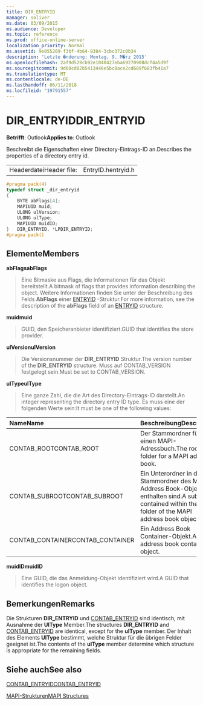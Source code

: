 ```yaml
---
title: DIR_ENTRYID
manager: soliver
ms.date: 03/09/2015
ms.audience: Developer
ms.topic: reference
ms.prod: office-online-server
localization_priority: Normal
ms.assetid: 9e055269-f3bf-4b64-8384-3cbc372c0b34
description: 'Letzte �nderung: Montag, 9. M�rz 2015'
ms.openlocfilehash: 2af9d529cb92e1040427eba69270908dcf4a5d9f
ms.sourcegitcommit: 9d60cd82b5413446e5bc8ace2cd689f683fb41a7
ms.translationtype: MT
ms.contentlocale: de-DE
ms.lasthandoff: 06/11/2018
ms.locfileid: "19791557"
---
```

# <a name="direntryid"></a><span data-ttu-id="22faf-103">DIR_ENTRYID</span><span class="sxs-lookup"><span data-stu-id="22faf-103">DIR_ENTRYID</span></span>

  
  
<span data-ttu-id="22faf-104">**Betrifft**: Outlook</span><span class="sxs-lookup"><span data-stu-id="22faf-104">**Applies to**: Outlook</span></span> 
  
<span data-ttu-id="22faf-105">Beschreibt die Eigenschaften einer Directory-Eintrags-ID an.</span><span class="sxs-lookup"><span data-stu-id="22faf-105">Describes the properties of a directory entry id.</span></span>
  
|||
|:-----|:-----|
|<span data-ttu-id="22faf-106">Headerdatei</span><span class="sxs-lookup"><span data-stu-id="22faf-106">Header file:</span></span>  <br/> |<span data-ttu-id="22faf-107">EntryID.h</span><span class="sxs-lookup"><span data-stu-id="22faf-107">entryid.h</span></span>  <br/> |
   
```cpp
#pragma pack(4)
typedef struct _dir_entryid
{
    BYTE abFlags[4]; 
    MAPIUID muid; 
    ULONG ulVersion; 
    ULONG ulType; 
    MAPIUID muidID; 
}   DIR_ENTRYID, *LPDIR_ENTRYID; 
#pragma pack()
```

## <a name="members"></a><span data-ttu-id="22faf-108">Elemente</span><span class="sxs-lookup"><span data-stu-id="22faf-108">Members</span></span>

 <span data-ttu-id="22faf-109">**abFlags**</span><span class="sxs-lookup"><span data-stu-id="22faf-109">**abFlags**</span></span>
  
> <span data-ttu-id="22faf-110">Eine Bitmaske aus Flags, die Informationen für das Objekt bereitstellt.</span><span class="sxs-lookup"><span data-stu-id="22faf-110">A bitmask of flags that provides information describing the object.</span></span> <span data-ttu-id="22faf-111">Weitere Informationen finden Sie unter der Beschreibung des Felds **AbFlags** einer [ENTRYID](entryid.md) -Struktur.</span><span class="sxs-lookup"><span data-stu-id="22faf-111">For more information, see the description of the **abFlags** field of an [ENTRYID](entryid.md) structure.</span></span> 
    
 <span data-ttu-id="22faf-112">**muid**</span><span class="sxs-lookup"><span data-stu-id="22faf-112">**muid**</span></span>
  
> <span data-ttu-id="22faf-113">GUID, den Speicheranbieter identifiziert.</span><span class="sxs-lookup"><span data-stu-id="22faf-113">GUID that identifies the store provider.</span></span>
    
 <span data-ttu-id="22faf-114">**ulVersion**</span><span class="sxs-lookup"><span data-stu-id="22faf-114">**ulVersion**</span></span>
  
> <span data-ttu-id="22faf-115">Die Versionsnummer der **DIR_ENTRYID** Struktur.</span><span class="sxs-lookup"><span data-stu-id="22faf-115">The version number of the **DIR_ENTRYID** structure.</span></span> <span data-ttu-id="22faf-116">Muss auf CONTAB_VERSION festgelegt sein.</span><span class="sxs-lookup"><span data-stu-id="22faf-116">Must be set to CONTAB_VERSION.</span></span> 
    
 <span data-ttu-id="22faf-117">**ulType**</span><span class="sxs-lookup"><span data-stu-id="22faf-117">**ulType**</span></span>
  
> <span data-ttu-id="22faf-118">Eine ganze Zahl, die die Art des Directory-Eintrags-ID darstellt.</span><span class="sxs-lookup"><span data-stu-id="22faf-118">An integer representing the directory entry ID type.</span></span> <span data-ttu-id="22faf-119">Es muss eine der folgenden Werte sein:</span><span class="sxs-lookup"><span data-stu-id="22faf-119">It must be one of the following values:</span></span>
    
|<span data-ttu-id="22faf-120">**Name**</span><span class="sxs-lookup"><span data-stu-id="22faf-120">**Name**</span></span>|<span data-ttu-id="22faf-121">**Beschreibung**</span><span class="sxs-lookup"><span data-stu-id="22faf-121">**Description**</span></span>|
|:-----|:-----|
|<span data-ttu-id="22faf-122">CONTAB_ROOT</span><span class="sxs-lookup"><span data-stu-id="22faf-122">CONTAB_ROOT</span></span>  <br/> |<span data-ttu-id="22faf-123">Der Stammordner für einen MAPI-Adressbuch.</span><span class="sxs-lookup"><span data-stu-id="22faf-123">The root folder for a MAPI address book.</span></span>  <br/> |
|<span data-ttu-id="22faf-124">CONTAB_SUBROOT</span><span class="sxs-lookup"><span data-stu-id="22faf-124">CONTAB_SUBROOT</span></span>  <br/> |<span data-ttu-id="22faf-125">Ein Unterordner in den Stammordner des MAPI-Address Book-Objekts enthalten sind.</span><span class="sxs-lookup"><span data-stu-id="22faf-125">A subfolder contained within the root folder of the MAPI address book object.</span></span>  <br/> |
|<span data-ttu-id="22faf-126">CONTAB_CONTAINER</span><span class="sxs-lookup"><span data-stu-id="22faf-126">CONTAB_CONTAINER</span></span>  <br/> |<span data-ttu-id="22faf-127">Ein Address Book Container-Objekt.</span><span class="sxs-lookup"><span data-stu-id="22faf-127">An address book container object.</span></span>  <br/> |
   
 <span data-ttu-id="22faf-128">**muidID**</span><span class="sxs-lookup"><span data-stu-id="22faf-128">**muidID**</span></span>
  
> <span data-ttu-id="22faf-129">Eine GUID, die das Anmeldung-Objekt identifiziert wird.</span><span class="sxs-lookup"><span data-stu-id="22faf-129">A GUID that identifies the logon object.</span></span>
    
## <a name="remarks"></a><span data-ttu-id="22faf-130">Bemerkungen</span><span class="sxs-lookup"><span data-stu-id="22faf-130">Remarks</span></span>

<span data-ttu-id="22faf-131">Die Strukturen **DIR_ENTRYID** und [CONTAB_ENTRYID](contab_entryid.md) sind identisch, mit Ausnahme der **UlType** Member.</span><span class="sxs-lookup"><span data-stu-id="22faf-131">The structures **DIR_ENTRYID** and [CONTAB_ENTRYID](contab_entryid.md) are identical, except for the **ulType** member.</span></span> <span data-ttu-id="22faf-132">Der Inhalt des Elements **UlType** bestimmt, welche Struktur für die übrigen Felder geeignet ist.</span><span class="sxs-lookup"><span data-stu-id="22faf-132">The contents of the **ulType** member determine which structure is appropriate for the remaining fields.</span></span> 
  
## <a name="see-also"></a><span data-ttu-id="22faf-133">Siehe auch</span><span class="sxs-lookup"><span data-stu-id="22faf-133">See also</span></span>



[<span data-ttu-id="22faf-134">CONTAB_ENTRYID</span><span class="sxs-lookup"><span data-stu-id="22faf-134">CONTAB_ENTRYID</span></span>](contab_entryid.md)


[<span data-ttu-id="22faf-135">MAPI-Strukturen</span><span class="sxs-lookup"><span data-stu-id="22faf-135">MAPI Structures</span></span>](mapi-structures.md)

